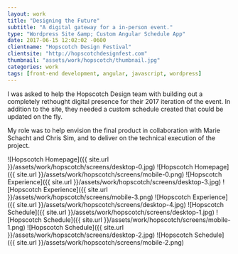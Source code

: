 ```yaml
---
layout: work
title: "Designing the Future"
subtitle: "A digital gateway for a in-person event."
type: "Wordpress Site &amp; Custom Angular Schedule App"
date: 2017-06-15 12:02:02 -0600
clientname: "Hopscotch Design Festival"
clientsite: "http://hopscotchdesignfest.com"
thumbnail: "assets/work/hopscotch/thumbnail.jpg"
categories: work
tags: [front-end development, angular, javascript, wordpress]
---
```


<div class="content">

<p>I was asked to help the Hopscotch Design team with building out a completely rethought digital presence for their 2017 iteration of the event. In addition to the site, they needed a custom schedule created that could be updated on the fly.</p>

<p>My role was to help envision the final product in collaboration with Marie Schacht and Chris Sim, and to deliver on the technical execution of the project.</p>

</div>

<span class="jux-img">
    <span class="desktop-wrapper">![Hopscotch Homepage]({{ site.url }}/assets/work/hopscotch/screens/desktop-0.jpg)</span>
    <span class="top-img">
    ![Hopscotch Homepage]({{ site.url }}/assets/work/hopscotch/screens/mobile-0.png)
    </span>
</span>

<span class="jux-img">
    <span class="desktop-wrapper">![Hopscotch Experience]({{ site.url }}/assets/work/hopscotch/screens/desktop-3.jpg)</span>
    <span class="top-img">
    ![Hopscotch Experience]({{ site.url }}/assets/work/hopscotch/screens/mobile-3.png)
    </span>
</span>

<span class="jux-img">
    <span class="desktop-wrapper">![Hopscotch Experience]({{ site.url }}/assets/work/hopscotch/screens/desktop-4.jpg)</span>
</span>

<span class="jux-img">
    <span class="desktop-wrapper">![Hopscotch Schedule]({{ site.url }}/assets/work/hopscotch/screens/desktop-1.jpg)</span>
    <span class="top-img">
    ![Hopscotch Schedule]({{ site.url }}/assets/work/hopscotch/screens/mobile-1.png)
    </span>
</span>

<span class="jux-img">
    <span class="desktop-wrapper">![Hopscotch Schedule]({{ site.url }}/assets/work/hopscotch/screens/desktop-2.jpg)</span>
    <span class="top-img">
    ![Hopscotch Schedule]({{ site.url }}/assets/work/hopscotch/screens/mobile-2.png)
    </span>
</span>
